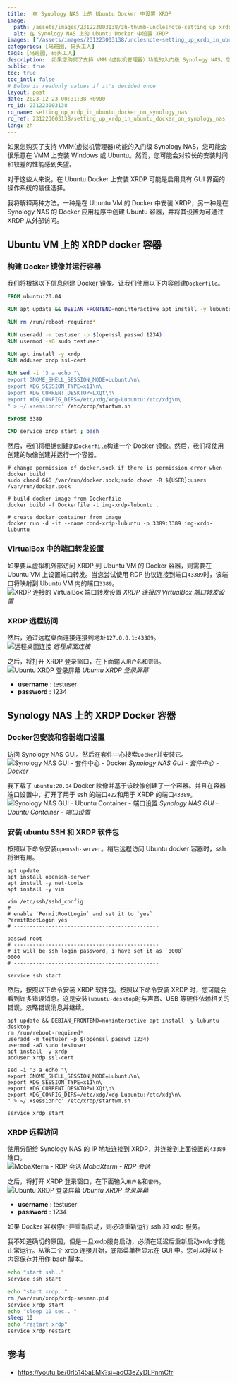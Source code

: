 ```yaml
---
title:  在 Synology NAS 上的 Ubuntu Docker 中设置 XRDP
image:
  path: /assets/images/231223003138/zh-thumb-unclesnote-setting_up_xrdp_in_ubuntu_docker_on_synology_nas.png
  alt: 在 Synology NAS 上的 Ubuntu Docker 中设置 XRDP
images: ["/assets/images/231223003138/unclesnote-setting_up_xrdp_in_ubuntu_docker_on_synology_nas-virtualbox_port_forwarding_settings_for_xrdp_connection.png", "/assets/images/231223003138/unclesnote-setting_up_xrdp_in_ubuntu_docker_on_synology_nas-remote_desktop_connection.png", "/assets/images/231223003138/unclesnote-setting_up_xrdp_in_ubuntu_docker_on_synology_nas-ubuntu_xrdp_login_screen.png", "/assets/images/231223003138/unclesnote-setting_up_xrdp_in_ubuntu_docker_on_synology_nas-synology_nas_gui-package_center-docker.png", "/assets/images/231223003138/unclesnote-setting_up_xrdp_in_ubuntu_docker_on_synology_nas-synology_nas_gui-ubuntu_container-port_settings.png", "/assets/images/231223003138/unclesnote-setting_up_xrdp_in_ubuntu_docker_on_synology_nas-mobaxterm-rdp_session.png"]
categories: [乌班图, 码头工人]
tags: [乌班图, 码头工人]
description:  如果您购买了支持 VMM（虚拟机管理器）功能的入门级 Synology NAS，您可能会很乐意在 VMM 上安装 Windows 或 Ubuntu。然而，您可能会对较长的安装时间和较差的性能感到失望。对于这些人来说，在 Ubuntu Docker 上安装 XRDP 可能是启用具有 GUI 界面的操作系统的最佳选择。我
public: true
toc: true
toc_intl: false
# Below is readonly values if it's decided once
layout: post
date: 2023-12-23 00:31:38 +0900
ro_id: 231223003138
ro_name: setting_up_xrdp_in_ubuntu_docker_on_synology_nas
ro_ref: 231223003138/setting_up_xrdp_in_ubuntu_docker_on_synology_nas
lang: zh
---
```

如果您购买了支持 VMM(虚拟机管理器)功能的入门级 Synology NAS，您可能会很乐意在 VMM 上安装 Windows 或 Ubuntu。然而，您可能会对较长的安装时间和较差的性能感到失望。  

对于这些人来说，在 Ubuntu Docker 上安装 XRDP 可能是启用具有 GUI 界面的操作系统的最佳选择。  

我将解释两种方法。一种是在 Ubuntu VM 的 Docker 中安装 XRDP，另一种是在 Synology NAS 的 Docker 应用程序中创建 Ubuntu 容器，并将其设置为可通过 XRDP 从外部访问。  
## Ubuntu VM 上的 XRDP docker 容器
### 构建 Docker 镜像并运行容器
我们将根据以下信息创建 Docker 镜像。让我们使用以下内容创建`Dockerfile`。  

```Dockerfile
FROM ubuntu:20.04

RUN apt update && DEBIAN_FRONTEND=noninteractive apt install -y lubuntu-desktop

RUN rm /run/reboot-required*

RUN useradd -m testuser -p $(openssl passwd 1234)
RUN usermod -aG sudo testuser

RUN apt install -y xrdp
RUN adduser xrdp ssl-cert

RUN sed -i '3 a echo "\
export GNOME_SHELL_SESSION_MODE=Lubuntu\n\
export XDG_SESSION_TYPE=x11\n\
export XDG_CURRENT_DESKTOP=LXQt\n\
export XDG_CONFIG_DIRS=/etc/xdg/xdg-Lubuntu:/etc/xdg\n\
" > ~/.xsessionrc' /etc/xrdp/startwm.sh

EXPOSE 3389

CMD service xrdp start ; bash
```
然后，我们将根据创建的`Dockerfile`构建一个 Docker 镜像。然后，我们将使用创建的映像创建并运行一个容器。  

```shell
# change permission of docker.sock if there is permission error when docker build
sudo chmod 666 /var/run/docker.sock;sudo chown -R ${USER}:users /var/run/docker.sock

# build docker image from Dockerfile
docker build -f Dockerfile -t img-xrdp-lubuntu .

# create docker container from image 
docker run -d -it --name cond-xrdp-lubuntu -p 3389:3389 img-xrdp-lubuntu

```
### VirtualBox 中的端口转发设置
如果要从虚拟机外部访问 XRDP 到 Ubuntu VM 的 Docker 容器，则需要在 Ubuntu VM 上设置端口转发。当您尝试使用 RDP 协议连接到端口`43389`时，该端口将映射到 Ubuntu VM 内的端口`3389`。  
![XRDP 连接的 VirtualBox 端口转发设置](/assets/images/231223003138/unclesnote-setting_up_xrdp_in_ubuntu_docker_on_synology_nas-virtualbox_port_forwarding_settings_for_xrdp_connection.png)
_XRDP 连接的 VirtualBox 端口转发设置_

### XRDP 远程访问
然后，通过远程桌面连接连接到地址`127.0.0.1:43389`。  
![远程桌面连接](/assets/images/231223003138/unclesnote-setting_up_xrdp_in_ubuntu_docker_on_synology_nas-remote_desktop_connection.png)
_远程桌面连接_

之后，将打开 XRDP 登录窗口，在下面输入`用户名`和`密码`。  
![Ubuntu XRDP 登录屏幕](/assets/images/231223003138/unclesnote-setting_up_xrdp_in_ubuntu_docker_on_synology_nas-ubuntu_xrdp_login_screen.png)
_Ubuntu XRDP 登录屏幕_

- **username** : testuser
- **password** : 1234

## Synology NAS 上的 XRDP Docker 容器
### Docker包安装和容器端口设置
访问 Synology NAS GUI。然后在套件中心搜索`Docker`并安装它。  
![Synology NAS GUI - 套件中心 - Docker](/assets/images/231223003138/unclesnote-setting_up_xrdp_in_ubuntu_docker_on_synology_nas-synology_nas_gui-package_center-docker.png)
_Synology NAS GUI - 套件中心 - Docker_

我下载了 `ubuntu:20.04` Docker 映像并基于该映像创建了一个容器。并且在容器端口设置中，打开了用于 ssh 的端口`422`和用于 XRDP 的端口`43389`。  
![Synology NAS GUI - Ubuntu Container - 端口设置](/assets/images/231223003138/unclesnote-setting_up_xrdp_in_ubuntu_docker_on_synology_nas-synology_nas_gui-ubuntu_container-port_settings.png)
_Synology NAS GUI - Ubuntu Container - 端口设置_

### 安装 ubuntu SSH 和 XRDP 软件包
按照以下命令安装`openssh-server`。稍后远程访问 Ubuntu docker 容器时，ssh 将很有用。  

```shell
apt update
apt install openssh-server
apt install -y net-tools
apt install -y vim

vim /etc/ssh/sshd_config
# ----------------------------------------------
# enable `PermitRootLogin` and set it to `yes`
PermitRootLogin yes
# ----------------------------------------------

passwd root 
# ----------------------------------------------
# it will be ssh login password, i have set it as `0000`
0000
# ----------------------------------------------

service ssh start
```
然后，按照以下命令安装 XRDP 软件包。按照以下命令安装 XRDP 时，您可能会看到许多错误消息。这是安装`lubuntu-desktop`时与声音、USB 等硬件依赖相关的错误。忽略错误消息并继续。  

```shell
apt update && DEBIAN_FRONTEND=noninteractive apt install -y lubuntu-desktop
rm /run/reboot-required*
useradd -m testuser -p $(openssl passwd 1234)
usermod -aG sudo testuser
apt install -y xrdp
adduser xrdp ssl-cert

sed -i '3 a echo "\
export GNOME_SHELL_SESSION_MODE=Lubuntu\n\
export XDG_SESSION_TYPE=x11\n\
export XDG_CURRENT_DESKTOP=LXQt\n\
export XDG_CONFIG_DIRS=/etc/xdg/xdg-Lubuntu:/etc/xdg\n\
" > ~/.xsessionrc' /etc/xrdp/startwm.sh

service xrdp start

```
### XRDP 远程访问
使用分配给 Synology NAS 的 IP 地址连接到 XRDP，并连接到上面设置的`43389`端口。  
![MobaXterm - RDP 会话](/assets/images/231223003138/unclesnote-setting_up_xrdp_in_ubuntu_docker_on_synology_nas-mobaxterm-rdp_session.png)
_MobaXterm - RDP 会话_

之后，将打开 XRDP 登录窗口，在下面输入`用户名`和`密码`。  
![Ubuntu XRDP 登录屏幕](/assets/images/231223003138/unclesnote-setting_up_xrdp_in_ubuntu_docker_on_synology_nas-ubuntu_xrdp_login_screen.png)
_Ubuntu XRDP 登录屏幕_

- **username** : testuser
- **password** : 1234

如果 Docker 容器停止并重新启动，则必须重新运行 ssh 和 xrdp 服务。  

我不知道确切的原因，但是一旦xrdp服务启动，必须​​在延迟后重新启动xrdp才能正常运行。从第二个 xrdp 连接开始，底部菜单栏显示在 GUI 中。您可以将以下内容保存并用作 bash 脚本。  

```bash
echo "start ssh.."
service ssh start

echo "start xrdp.."
rm /var/run/xrdp/xrdp-sesman.pid
service xrdp start
echo "sleep 10 sec.. "
sleep 10
echo "restart xrdp"
service xrdp restart

```
## 参考
- https://youtu.be/0rl5145aEMk?si=aoO3eZyDLPnmCfr
